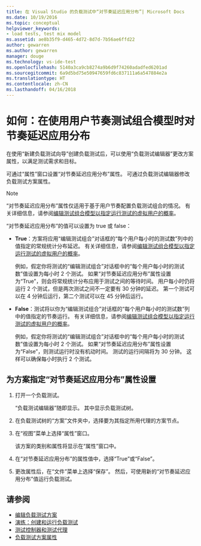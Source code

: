 ```yaml
---
title: 在 Visual Studio 的负载测试中“对节奏延迟应用分布”| Microsoft Docs
ms.date: 10/19/2016
ms.topic: conceptual
helpviewer_keywords:
- load tests, test mix model
ms.assetid: ae8b35f9-d465-4d72-8d7d-7b56ae6ffd22
author: gewarren
ms.author: gewarren
manager: douge
ms.technology: vs-ide-test
ms.openlocfilehash: 5140a3ca9cb8274a9b6d9f74260adadfed6201ad
ms.sourcegitcommit: 6a9d5bd75e50947659fd6c837111a6a547884e2a
ms.translationtype: HT
ms.contentlocale: zh-CN
ms.lasthandoff: 04/16/2018
---
```

# <a name="how-to-apply-distribution-to-pacing-delay-when-using-a-user-pace-test-mix-model"></a>如何：在使用用户节奏测试组合模型时对节奏延迟应用分布

在使用“新建负载测试向导”创建负载测试后，可以使用“负载测试编辑器”更改方案属性，以满足测试需求和目标。

可通过“属性”窗口设置“对节奏延迟应用分布”属性。 可通过负载测试编辑器修改负载测试方案属性。

> [!NOTE]
> “对节奏延迟应用分布”属性仅适用于基于用户节奏配置负载测试组合的情况。 有关详细信息，请参阅[编辑测试组合模型以指定运行测试的虚拟用户的概率](../test/edit-test-mix-models-to-specify-the-probability-of-a-virtual-user-running-a-test.md)。

“对节奏延迟应用分布”的值可以设置为 true 或 false：

-   **True**：方案将应用“编辑测试组合”对话框的“每个用户每小时的测试数”列中的值指定的常规统计分布延迟。 有关详细信息，请参阅[编辑测试组合模型以指定运行测试的虚拟用户的概率](../test/edit-test-mix-models-to-specify-the-probability-of-a-virtual-user-running-a-test.md)。

     例如，假定你将测试的“编辑测试组合”对话框中的“每个用户每小时的测试数”值设置为每小时 2 个测试。 如果“对节奏延迟应用分布”属性设置为“True”，则会将常规统计分布应用于测试之间的等待时间。 用户每小时仍将运行 2 个测试，但是两次测试之间不一定要有 30 分钟的延迟。 第一个测试可以在 4 分钟后运行，第二个测试可以在 45 分钟后运行。

-   **False**：测试将以你为“编辑测试组合”对话框的“每个用户每小时的测试数”列中的值指定的节奏运行。 有关详细信息，请参阅[编辑测试组合模型以指定运行测试的虚拟用户的概率](../test/edit-test-mix-models-to-specify-the-probability-of-a-virtual-user-running-a-test.md)。

     例如，假定你将测试的“编辑测试组合”对话框中的“每个用户每小时的测试数”值设置为每小时 2 个测试。 如果“对节奏延迟应用分布”属性设置为“False”，则测试运行时没有机动时间。 测试的运行间隔将为 30 分钟。 这样可以确保每小时执行 2 个测试。

## <a name="to-specify-the-apply-distribution-to-pacing-delay-property-setting-for-a-scenario"></a>为方案指定“对节奏延迟应用分布”属性设置

1.  打开一个负载测试。

     “负载测试编辑器”随即显示。 其中显示负载测试树。

2.  在负载测试树的“方案”文件夹中，选择要为其指定所用代理的方案节点。

3.  在“视图”菜单上选择“属性”窗口。

     该方案的类别和属性将显示在“属性”窗口中。

4.  在“对节奏延迟应用分布”的属性值中，选择“True”或“False”。

5.  更改属性后，在“文件”菜单上选择“保存”。 然后，可使用新的“对节奏延迟应用分布”值运行负载测试。

## <a name="see-also"></a>请参阅

- [编辑负载测试方案](../test/edit-load-test-scenarios.md)
- [演练：创建和运行负载测试](../test/walkthrough-create-and-run-a-load-test.md)
- [测试控制器和测试代理](configure-test-agents-and-controllers-for-load-tests.md)
- [负载测试方案属性](../test/load-test-scenario-properties.md)